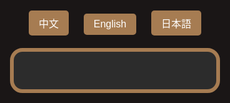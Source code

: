 <html lang="zh-Hant">
<head>
  <meta charset="UTF-8" />
  <meta name="viewport" content="width=device-width, initial-scale=1.0"/>
  <title>飯店QA</title>
  <style>
    html, body {
      margin: 0; padding: 0;
      background-color: #1a1616;
      font-family: 'Segoe UI', Tahoma, Geneva, Verdana, sans-serif;
      display: flex; flex-direction: column; align-items: center;
      height: 100vh;
    }
    .lang-switcher {
      margin: 20px;
    }
    .lang-switcher button {
      margin: 0 10px;
      padding: 8px 16px;
      font-size: 1rem;
      border: none;
      border-radius: 5px;
      cursor: pointer;
      background-color: #a67c52;
      color: white;
      transition: background-color 0.3s;
    }
    .lang-switcher button:hover {
      background-color: #8b653f;
    }
    .qa-container {
      background-color: #2c2c2c;
      border: 6px solid #a67c52;
      border-radius: 20px;
      padding: 30px 25px;
      width: 100%;
      max-width: none;
      box-sizing: border-box;
      overflow-y: auto;
      max-height: 85vh;
      -webkit-overflow-scrolling: touch;
    }
    .qa-item {
      margin-bottom: 20px;
    }
    .question {
      cursor: pointer;
      font-size: 1.5rem;
      color: #FFC107;
      margin-bottom: 8px;
      display: flex;
      justify-content: space-between;
      align-items: center;
      background-color: #444;
      padding: 12px 16px;
      border-radius: 10px;
      user-select: none;
      transition: background-color 0.3s;
    }
    .question:hover {
      background-color: #555;
    }
    .arrow {
      font-size: 1.2rem;
      color: #FFC107;
    }
    .answer {
      max-height: 0;
      overflow: hidden;
      transition: max-height 0.4s ease, padding 0.3s ease;
      font-size: 1.1rem;
      color: #fff;
      background-color: #3a3a3a;
      border-radius: 8px;
      padding: 0 16px;
      line-height: 1.6;
    }
    .answer.open {
      max-height: 800px;
      padding: 15px 16px;
    }
    a {
      color: #00d4ff;
      text-decoration: underline;
    }
    @media (max-width: 600px) {
      .question {
        font-size: 1.1rem;
        padding: 8px 12px;
      }
      .answer {
        font-size: 1rem;
      }
    }
  </style>
</head>
<body>
  <div class="lang-switcher">
    <button onclick="switchLang('zh')">中文</button>
    <button onclick="switchLang('en')">English</button>
    <button onclick="switchLang('ja')">日本語</button>
  </div>

  <div class="qa-container" id="qa"></div>

  <script>
    const qaData = {
      zh: [
        {
          q: "飯店周邊是否有夜市？",
          a: `▪ 每日：城隍廟夜市：<a href="https://www.google.com/maps?q=新竹市城隍廟夜市" target="_blank">地圖</a><br>
           ▪ 週二、週四：新竹後站夜市：<a href="https://www.google.com/maps?q=新竹後站夜市" target="_blank">地圖</a><br>
          ▪ 週三、週五：樹林頭夜市：<a href="https://www.google.com/maps?q=樹林頭夜市" target="_blank">地圖</a>`

        },
        {
          q: "有哪些古蹟與觀光景點？",
          a: `
▪ 新竹州圖書館：<a href="https://www.google.com/maps?q=新竹州圖書館" target="_blank">地圖</a><br>
▪ 東門迎曦門：<a href="https://www.google.com/maps?q=東門迎曦門" target="_blank">地圖</a><br>
▪ 辛志平校長故居：<a href="https://www.google.com/maps?q=辛志平校長故居" target="_blank">地圖</a><br>
▪ 新竹市影像博物館：<a href="https://www.google.com/maps?q=新竹市影像博物館" target="_blank">地圖</a><br>
▪ 新竹市美術館：<a href="https://www.google.com/maps?q=新竹市美術館" target="_blank">地圖</a><br>
▪ 東門市場：<a href="https://www.google.com/maps?q=東門市場" target="_blank">地圖</a><br>
▪ 新竹市政府：<a href="https://www.google.com/maps?q=新竹市政府" target="_blank">地圖</a><br>
▪ 新竹市消防博物館：<a href="https://www.google.com/maps?q=新竹市消防博物館" target="_blank">地圖</a><br>
▪ 新竹動物園：<a href="https://www.google.com/maps?q=新竹動物園" target="_blank">地圖</a><br>
▪ 新竹公園：<a href="https://www.google.com/maps?q=新竹公園" target="_blank">地圖</a>`
        },
        {
          q: "有哪些宮廟？",
          a: `
▪ 東寧宮：<a href="https://www.google.com/maps?q=東寧宮" target="_blank">地圖</a><br>
▪ 新竹都城隍廟：<a href="https://www.google.com/maps?q=新竹都城隍廟" target="_blank">地圖</a><br>
▪ 新竹竹蓮寺：<a href="https://www.google.com/maps?q=新竹竹蓮寺" target="_blank">地圖</a><br>
▪ 新竹長和宮：<a href="https://www.google.com/maps?q=新竹長和宮" target="_blank">地圖</a><br>
▪ 關帝廟：<a href="https://www.google.com/maps?q=關帝廟" target="_blank">地圖</a>`
        },
        {
          q: "附近有哪裡可以購物？",
          a: `
▪ 巨城購物中心：<a href="https://www.google.com/maps?q=巨城購物中心" target="_blank">地圖</a><br>
▪ 大魯閣湳雅廣場：<a href="https://www.google.com/maps?q=大魯閣湳雅廣場" target="_blank">地圖</a><br>
▪ 新竹大遠百：<a href="https://www.google.com/maps?q=新竹大遠百" target="_blank">地圖</a>`
        },
        {
          q: "Ubike在哪裡？",
          a: `
▪ 新竹市政府Ubike站：<a href="https://www.google.com/maps?q=YouBike 新竹市政府" target="_blank">地圖</a>`
        },
        {
          q: "早餐推薦？",
          a: `
▪ 古拉爵早餐：<a href="https://maps.example.com/breakfast1" target="_blank">地圖</a><br>
▪ 山東早點：<a href="https://maps.example.com/breakfast2" target="_blank">地圖</a><br>
▪ 星巴克-新竹州圖門市：<a href="https://maps.example.com/starbucks" target="_blank">地圖</a>`
        },
        {
          q: "咖啡和下午茶推薦？",
          a: `
▪ 星巴克-新竹州圖門市：<a href="https://maps.example.com/starbucks" target="_blank">地圖</a><br>
▪ 九幕咖啡：<a href="https://maps.example.com/coffee1" target="_blank">地圖</a><br>
▪ 饅饅好食：<a href="https://maps.example.com/coffee2" target="_blank">地圖</a><br>
▪ 一百種味道(三民店)：<a href="https://maps.example.com/coffee3" target="_blank">地圖</a><br>
▪ 夏.咖啡：<a href="https://maps.example.com/coffee4" target="_blank">地圖</a><br>
▪ Float Dept.微生咖啡：<a href="https://maps.example.com/coffee5" target="_blank">地圖</a>`
        },
        {
          q: "中式餐廳推薦？",
          a: `
▪ 菜園上海餐廳：<a href="https://maps.example.com/chinese1" target="_blank">地圖</a><br>
▪ 享鴨烤鴨：<a href="https://maps.example.com/chinese2" target="_blank">地圖</a><br>
▪ 西市汕頭館：<a href="https://maps.example.com/chinese3" target="_blank">地圖</a><br>
▪ 新橋弄堂：<a href="https://maps.example.com/chinese4" target="_blank">地圖</a>`
        },
        {
          q: "西式餐廳推薦？",
          a: `
▪ 冪2 La Miette Kitchen：<a href="https://maps.example.com/western1" target="_blank">地圖</a><br>
▪ TABLE JOE 喬桌子廚房：<a href="https://maps.example.com/western2" target="_blank">地圖</a><br>
▪ 史坦利美式牛排：<a href="https://maps.example.com/western3" target="_blank">地圖</a><br>
▪ 金色三麥 新竹巨城店PARK15：<a href="https://maps.example.com/western4" target="_blank">地圖</a>`
        },
        {
          q: "日式餐廳推薦？",
          a: `
▪ 柚子：<a href="https://maps.example.com/japanese1" target="_blank">地圖</a><br>
▪ 皿富器食 minfood：<a href="https://maps.example.com/japanese2" target="_blank">地圖</a><br>
▪ 橋燒肉府後店：<a href="https://maps.example.com/japanese3" target="_blank">地圖</a><br>
▪ 私嚐串燒：<a href="https://maps.example.com/japanese4" target="_blank">地圖</a><br>
▪ 大阪燒肉 燒魂Yakikon：<a href="https://maps.example.com/japanese5" target="_blank">地圖</a>`
        },
        {
          q: "素食餐廳推薦？",
          a: `
▪ 活原素Ｖ：<a href="https://maps.example.com/vegan1" target="_blank">地圖</a><br>
▪ 籽田野菜屋：<a href="https://maps.example.com/vegan2" target="_blank">地圖</a><br>
▪ 井家：<a href="https://maps.example.com/vegan3" target="_blank">地圖</a><br>
▪ 井町日式蔬食料理(大同店)：<a href="https://maps.example.com/vegan4" target="_blank">地圖</a><br>
▪ 八二親食-三民店：<a href="https://maps.example.com/vegan5" target="_blank">地圖</a>`
        },
        {
          q: "印度及異國料理推薦？",
          a: `
▪ 點22港式點心：<a href="https://maps.example.com/foreign1" target="_blank">地圖</a><br>
▪ 蘇丹土耳其廚房：<a href="https://maps.example.com/foreign2" target="_blank">地圖</a><br>
▪ 達達印度料理：<a href="https://maps.example.com/foreign3" target="_blank">地圖</a><br>
▪ MAS India Restaurant 媽媽印度料理：<a href="https://maps.example.com/foreign4" target="_blank">地圖</a>`
        },
        {
          q: "牛肉麵推薦？",
          a: `
▪ 段純貞牛肉麵：<a href="https://maps.example.com/beefnoodle1" target="_blank">地圖</a><br>
▪ 熊川牛肉麵：<a href="https://maps.example.com/beefnoodle2" target="_blank">地圖</a><br>
▪ 璽子牛肉麵（博愛店）：<a href="https://maps.example.com/beefnoodle3" target="_blank">地圖</a><br>
▪ 貳壹村精緻麵點：<a href="https://maps.example.com/beefnoodle4" target="_blank">地圖</a>`
        },
        {
          q: "推薦小吃？",
          a: `
▪ 喜劇收場(漢堡)：<a href="https://maps.example.com/snack1" target="_blank">地圖</a><br>
▪ 戲棚下Under Six Pound炸雞：<a href="https://maps.example.com/snack2" target="_blank">地圖</a><br>
▪ 覓雪Mixshare手作雪花冰：<a href="https://maps.example.com/snack3" target="_blank">地圖</a>`
        },
        {
          q: "伴手禮推薦？",
          a: `
▪ 福源花生醬：<a href="https://maps.example.com/gift1" target="_blank">地圖</a><br>
▪ 新復珍：<a href="https://maps.example.com/gift2" target="_blank">地圖</a><br>
▪ 淵明餅舖：<a href="https://maps.example.com/gift3" target="_blank">地圖</a><br>
▪ 進益貢丸：<a href="https://maps.example.com/gift4" target="_blank">地圖</a><br>
▪ 海瑞貢丸：<a href="https://maps.example.com/gift5" target="_blank">地圖</a>`
        }
      ],
      en: [
        {
          q: "Are there any night markets near the hotel?",
          a:  `▪ Daily – Chenghuang Temple Night Market – <a href="https://www.google.com/maps?q=新竹市城隍廟夜市" target="_blank">Map</a><br>
           ▪ Tue & Thu – Hsinchu Back Station Night Market: <a href="https://www.google.com/maps?q=新竹後站夜市"  target="_blank">Map</a><br>
          ▪ Wed & Fri – Shulintou Night Market: <a href="https://www.google.com/maps?q=樹林頭夜市" target="_blank">Map</a>`

        },
        {
          q: "What historic sites and attractions are nearby?",
          a: `
▪ Hsinchu State Library: <a href="https://www.google.com/maps?q=新竹州圖書館" target="_blank">Map</a><br>
▪ East Gate Yingxi Gate: <a href="https://www.google.com/maps?q=東門迎曦門" target="_blank">Map</a><br>
▪ Principal Xin Zhiping's Former Residence: <a href="https://www.google.com/maps?q=辛志平校長故居"  target="_blank">Map</a><br>
▪ Hsinchu Image Museum: <a href="https://www.google.com/maps?q=新竹市影像博物館" target="_blank">Map</a><br>
▪ Hsinchu Art Museum: <a href="https://www.google.com/maps?q=新竹市美術館" target="_blank">Map</a><br>
▪ East Gate Market: <a href="https://www.google.com/maps?q=東門市場" target="_blank">Map</a><br>
▪ Hsinchu City Hall: <a href="https://www.google.com/maps?q=新竹市政府" target="_blank">Map</a><br>
▪ Hsinchu Fire Museum: <a href="https://www.google.com/maps?q=新竹市消防博物館" target="_blank">Map</a><br>
▪ Hsinchu Zoo: <a href="https://www.google.com/maps?q=新竹動物園" target="_blank">Map</a><br>
▪ Hsinchu Park: <a href="https://www.google.com/maps?q=新竹公園" target="_blank">Map</a>`
        },
        {
          q: "What temples are nearby?",
          a: `
▪ Dongning Temple: <a href="https://www.google.com/maps?q=東寧宮" target="_blank">Map</a><br>
▪ Hsinchu City God Temple: <a href="https://www.google.com/maps?q=新竹都城隍廟" target="_blank">Map</a><br>
▪ Hsinchu Zhulin Temple：<a href="https://www.google.com/maps?q=新竹竹蓮寺" target="_blank">地圖</a><br>
▪ Changhe Temple: <a href="https://www.google.com/maps?q=新竹長和宮" target="_blank">Map</a><br>
▪ Guandi Temple: <a href="https://www.google.com/maps?q=關帝廟" target="_blank">Map</a>`
        },
        {
          q: "Where can I shop nearby?",
          a: `
▪ Big City Shopping Center: <a href="https://www.google.com/maps?q=巨城購物中心" target="_blank">Map</a><br>
▪ Taroko Nanya Plaza：<a href="https://www.google.com/maps?q=大魯閣湳雅廣場" target="_blank">地圖</a><br>
▪ Far Eastern Department Store Hsinchu: <a href="https://www.google.com/maps?q=新竹大遠百" target="_blank">Map</a>`
        },
        {
          q: "Where is the Ubike station?",
          a: `
▪ Hsinchu City Hall Ubike Station: <a href="https://www.google.com/maps?q=YouBike 新竹市政府" target="_blank">Map</a>`
        },
        {
          q: "Where can I have breakfast?",
          a: `
▪ Garlic & Jazz Breakfast: <a href="https://maps.example.com/breakfast1" target="_blank">Map</a><br>
▪ Shandong Breakfast: <a href="https://maps.example.com/breakfast2" target="_blank">Map</a><br>
▪ Starbucks - Hsinchu State Library Store: <a href="https://maps.example.com/starbucks" target="_blank">Map</a>`
        },
        {
          q: "Coffee and afternoon tea recommendations?",
          a: `
▪ Starbucks - Hsinchu State Library Store: <a href="https://maps.example.com/starbucks" target="_blank">Map</a><br>
▪ Jiumu Coffee: <a href="https://maps.example.com/coffee1" target="_blank">Map</a><br>
▪ Manman Delicious: <a href="https://maps.example.com/coffee2" target="_blank">Map</a><br>
▪ Hundred Flavors (Sanmin Store): <a href="https://maps.example.com/coffee3" target="_blank">Map</a><br>
▪ Summer Coffee: <a href="https://maps.example.com/coffee4" target="_blank">Map</a><br>
▪ Float Dept. Micro Roastery: <a href="https://maps.example.com/coffee5" target="_blank">Map</a>`
        },
        {
          q: "Chinese restaurant recommendations?",
          a: `
▪ Vegetable Garden Shanghai Restaurant: <a href="https://maps.example.com/chinese1" target="_blank">Map</a><br>
▪ Enjoy Duck Roasted Duck: <a href="https://maps.example.com/chinese2" target="_blank">Map</a><br>
▪ Xishi Shantou Restaurant: <a href="https://maps.example.com/chinese3" target="_blank">Map</a><br>
▪ New Bridge Alley: <a href="https://maps.example.com/chinese4" target="_blank">Map</a>`
        },
        {
          q: "Western restaurant recommendations?",
          a: `
▪ La Miette Kitchen: <a href="https://maps.example.com/western1" target="_blank">Map</a><br>
▪ TABLE JOE Kitchen: <a href="https://maps.example.com/western2" target="_blank">Map</a><br>
▪ Stanley American Steakhouse: <a href="https://maps.example.com/western3" target="_blank">Map</a><br>
▪ Jinse Sanmai Park15, Hsinchu Big City: <a href="https://maps.example.com/western4" target="_blank">Map</a>`
        },
        {
          q: "Japanese restaurant recommendations?",
          a: `
▪ Yuzu: <a href="https://maps.example.com/japanese1" target="_blank">Map</a><br>
▪ Minfood: <a href="https://maps.example.com/japanese2" target="_blank">Map</a><br>
▪ Bridge Yakiniku Rear Store: <a href="https://maps.example.com/japanese3" target="_blank">Map</a><br>
▪ Private Taste Skewers: <a href="https://maps.example.com/japanese4" target="_blank">Map</a><br>
▪ Osaka Yakiniku Yakikon: <a href="https://maps.example.com/japanese5" target="_blank">Map</a>`
        },
        {
          q: "Vegetarian restaurant recommendations?",
          a: `
▪ Huoyuan Vegan V: <a href="https://maps.example.com/vegan1" target="_blank">Map</a><br>
▪ Zitian Vegetable House: <a href="https://maps.example.com/vegan2" target="_blank">Map</a><br>
▪ Jingjia: <a href="https://maps.example.com/vegan3" target="_blank">Map</a><br>
▪ Jingmachi Japanese Vegetarian (Datong Store): <a href="https://maps.example.com/vegan4" target="_blank">Map</a><br>
▪ 82 Qin Shi - Sanmin Store: <a href="https://maps.example.com/vegan5" target="_blank">Map</a>`
        },
        {
          q: "Indian and international cuisine recommendations?",
          a: `
▪ Dim 22 Hong Kong Dim Sum: <a href="https://maps.example.com/foreign1" target="_blank">Map</a><br>
▪ Sultan Turkish Kitchen: <a href="https://maps.example.com/foreign2" target="_blank">Map</a><br>
▪ Dada Indian Cuisine: <a href="https://maps.example.com/foreign3" target="_blank">Map</a><br>
▪ MAS India Restaurant: <a href="https://maps.example.com/foreign4" target="_blank">Map</a>`
        },
        {
          q: "Beef noodle recommendations?",
          a: `
▪ Duan Chun Zhen Beef Noodles: <a href="https://maps.example.com/beefnoodle1" target="_blank">Map</a><br>
▪ Xiongchuan Beef Noodles: <a href="https://maps.example.com/beefnoodle2" target="_blank">Map</a><br>
▪ Xi Zi Beef Noodles (Bo’ai Store): <a href="https://maps.example.com/beefnoodle3" target="_blank">Map</a><br>
▪ Er Yi Cun Exquisite Noodles: <a href="https://maps.example.com/beefnoodle4" target="_blank">Map</a>`
        },
        {
          q: "Snack recommendations?",
          a: `
▪ Comedy Ending (Burger): <a href="https://maps.example.com/snack1" target="_blank">Map</a><br>
▪ Under Six Pound Fried Chicken: <a href="https://maps.example.com/snack2" target="_blank">Map</a><br>
▪ Mixshare Handmade Shaved Ice: <a href="https://maps.example.com/snack3" target="_blank">Map</a>`
        },
        {
          q: "Souvenir recommendations?",
          a: `
▪ Fuyuan Peanut Butter: <a href="https://maps.example.com/gift1" target="_blank">Map</a><br>
▪ Xin Fuzhen: <a href="https://maps.example.com/gift2" target="_blank">Map</a><br>
▪ Yuanming Bakery: <a href="https://maps.example.com/gift3" target="_blank">Map</a><br>
▪ Jinyi Meatballs: <a href="https://maps.example.com/gift4" target="_blank">Map</a><br>
▪ Hairui Meatballs: <a href="https://maps.example.com/gift5" target="_blank">Map</a>`
        }
      ],
      ja: [
        {
          q: "ホテルの周辺に夜市はありますか？",
          a: `▪ 毎日・城隍廟夜市（チョンホアンミャオ夜市）– <a href="https://www.google.com/maps?q=新竹市城隍廟夜市"  target="_blank">地図</a><br>
          ▪ 火・木：新竹後駅夜市 – <a href="https://www.google.com/maps?q=新竹後站夜市"  target="_blank">地図</a><br>
          ▪ 水・金：樹林頭夜市 – <a href="https://www.google.com/maps?q=樹林頭夜市"  target="_blank">地図</a>`

        },
        {
          q: "歴史的建造物と観光スポットは？",
          a: `
▪ 新竹州図書館：<a href="https://www.google.com/maps?q=新竹州圖書館" target="_blank">地図</a><br>
▪ 東門迎曦門：<a href="https://www.google.com/maps?q=東門迎曦門" target="_blank">地図</a><br>
▪ 辛志平校長旧宅：<a href="https://www.google.com/maps?q=辛志平校長故居"  target="_blank">地図</a><br>
▪ 新竹市映像博物館：<a href="https://www.google.com/maps?q=新竹市影像博物館" target="_blank">地図</a><br>
▪ 新竹市美術館：<a href="https://www.google.com/maps?q=新竹市美術館" target="_blank">地図</a><br>
▪ 東門市場：<a href="https://www.google.com/maps?q=東門市場" target="_blank">地図</a><br>
▪ 新竹市政府：<a href="https://www.google.com/maps?q=新竹市政府" target="_blank">地図</a><br>
▪ 新竹市消防博物館：<a href="https://www.google.com/maps?q=新竹市消防博物館" target="_blank">地図</a><br>
▪ 新竹動物園：<a href="https://www.google.com/maps?q=新竹動物園" target="_blank">地図</a><br>
▪ 新竹公園：<a href="https://www.google.com/maps?q=新竹公園"_blank">地図</a>`
        },
        {
          q: "近くの宮廟は？",
          a: `
▪ 東寧宮：<a href="https://www.google.com/maps?q=東寧宮" target="_blank">地図</a><br>
▪ 新竹都城隍廟：<a href="https://www.google.com/maps?q=新竹都城隍廟" target="_blank">地図</a><br>
▪ 新竹竹蓮寺：<a href="https://www.google.com/maps?q=新竹竹蓮寺" target="_blank">地圖</a><br>
▪ 新竹長和宮：<a href="https://www.google.com/maps?q=新竹長和宮" target="_blank">地図</a><br>
▪ 関帝廟：<a href="https://www.google.com/maps?q=關帝廟" target="_blank">地図</a>`
        },
        {
          q: "ショッピングはどこでできますか？",
          a: `
▪ 巨城ショッピングセンター：<a href="https://maps.example.com/bigcity" target="_blank">地図</a><br>
▪ タロコ南雅プラザ：<a href="https://www.google.com/maps?q=大魯閣湳雅廣場" target="_blank">地圖</a><br>
▪ 新竹大遠百：<a href="https://www.google.com/maps?q=新竹大遠百" target="_blank">地図</a>`
        },
        {
          q: "Ubikeの場所は？",
          a: `
▪ 新竹市政府Ubikeステーション：<a href="https://www.google.com/maps?q=YouBike 新竹市政府" target="_blank">地図</a>`
        },
        {
          q: "朝食のおすすめは？",
          a: `
▪ ガーリック＆ジャズ朝食：<a href="https://maps.example.com/breakfast1" target="_blank">地図</a><br>
▪ 山東の朝ごはん：<a href="https://maps.example.com/breakfast2" target="_blank">地図</a><br>
▪ スターバックス - 新竹州図書館店：<a href="https://maps.example.com/starbucks" target="_blank">地図</a>`
        },
        {
          q: "コーヒーとアフタヌーンティーのおすすめは？",
          a: `
▪ スターバックス - 新竹州図書館店：<a href="https://maps.example.com/starbucks" target="_blank">地図</a><br>
▪ 九幕コーヒー：<a href="https://maps.example.com/coffee1" target="_blank">地図</a><br>
▪ 饅饅好食：<a href="https://maps.example.com/coffee2" target="_blank">地図</a><br>
▪ 百の味（三民店）：<a href="https://maps.example.com/coffee3" target="_blank">地図</a><br>
▪ 夏コーヒー：<a href="https://maps.example.com/coffee4" target="_blank">地図</a><br>
▪ Float Dept.微生コーヒー：<a href="https://maps.example.com/coffee5" target="_blank">地図</a>`
        },
        {
          q: "中華料理店のおすすめは？",
          a: `
▪ 菜園上海料理店：<a href="https://maps.example.com/chinese1" target="_blank">地図</a><br>
▪ 享鴨ローストダック：<a href="https://maps.example.com/chinese2" target="_blank">地図</a><br>
▪ 西市汕頭館：<a href="https://maps.example.com/chinese3" target="_blank">地図</a><br>
▪ 新橋弄堂：<a href="https://maps.example.com/chinese4" target="_blank">地図</a>`
        },
        {
          q: "西洋料理店のおすすめは？",
          a: `
▪ 冪2 La Miette キッチン：<a href="https://maps.example.com/western1" target="_blank">地図</a><br>
▪ TABLE JOE キッチン：<a href="https://maps.example.com/western2" target="_blank">地図</a><br>
▪ スタンリーアメリカンステーキハウス：<a href="https://maps.example.com/western3" target="_blank">地図</a><br>
▪ 金色三麥 新竹巨城店 PARK15：<a href="https://maps.example.com/western4" target="_blank">地図</a>`
        },
        {
          q: "和食レストランのおすすめは？",
          a: `
▪ 柚子：<a href="https://maps.example.com/japanese1" target="_blank">地図</a><br>
▪ 皿富器食 minfood：<a href="https://maps.example.com/japanese2" target="_blank">地図</a><br>
▪ 橋焼肉府後店：<a href="https://maps.example.com/japanese3" target="_blank">地図</a><br>
▪ 私嚐串焼：<a href="https://maps.example.com/japanese4" target="_blank">地図</a><br>
▪ 大阪焼肉 燒魂Yakikon：<a href="https://maps.example.com/japanese5" target="_blank">地図</a>`
        },
        {
          q: "ベジタリアンレストランのおすすめは？",
          a: `
▪ 活原素Ｖ：<a href="https://maps.example.com/vegan1" target="_blank">地図</a><br>
▪ 籽田野菜屋：<a href="https://maps.example.com/vegan2" target="_blank">地図</a><br>
▪ 井家：<a href="https://maps.example.com/vegan3" target="_blank">地図</a><br>
▪ 井町日式蔬食料理（大同店）：<a href="https://maps.example.com/vegan4" target="_blank">地図</a><br>
▪ 八二親食-三民店：<a href="https://maps.example.com/vegan5" target="_blank">地図</a>`
        },
        {
          q: "インド料理・エスニック料理のおすすめは？",
          a: `
▪ 点22香港点心：<a href="https://maps.example.com/foreign1" target="_blank">地図</a><br>
▪ スルタン・トルコ料理店：<a href="https://maps.example.com/foreign2" target="_blank">地図</a><br>
▪ ダダ・インド料理：<a href="https://maps.example.com/foreign3" target="_blank">地図</a><br>
▪ MASインドレストラン：<a href="https://maps.example.com/foreign4" target="_blank">地図</a>`
        },
        {
          q: "牛肉麺のおすすめは？",
          a: `
▪ 段純貞牛肉麺：<a href="https://maps.example.com/beefnoodle1" target="_blank">地図</a><br>
▪ 熊川牛肉麺：<a href="https://maps.example.com/beefnoodle2" target="_blank">地図</a><br>
▪ 璽子牛肉麺（博愛店）：<a href="https://maps.example.com/beefnoodle3" target="_blank">地図</a><br>
▪ 貳壹村精緻麺点：<a href="https://maps.example.com/beefnoodle4" target="_blank">地図</a>`
        },
        {
          q: "おすすめの軽食は？",
          a: `
▪ 喜劇終了（バーガー）：<a href="https://maps.example.com/snack1" target="_blank">地図</a><br>
▪ 劇場下アンダーシックスパウンド唐揚げ：<a href="https://maps.example.com/snack2" target="_blank">地図</a><br>
▪ ミックスシェア手作りかき氷：<a href="https://maps.example.com/snack3" target="_blank">地図</a>`
        },
        {
          q: "お土産のおすすめは？",
          a: `
▪ 福源ピーナッツバター：<a href="https://maps.example.com/gift1" target="_blank">地図</a><br>
▪ 新復珍：<a href="https://maps.example.com/gift2" target="_blank">地図</a><br>
▪ 淵明餅舗：<a href="https://maps.example.com/gift3" target="_blank">地図</a><br>
▪ 進益貢丸：<a href="https://maps.example.com/gift4" target="_blank">地図</a><br>
▪ 海瑞貢丸：<a href="https://maps.example.com/gift5" target="_blank">地図</a>`
        }
      ]
    };

    const container = document.getElementById('qa');

    function renderQA(lang) {
      container.innerHTML = '';
      qaData[lang].forEach((item, index) => {
        const qaItem = document.createElement('div');
        qaItem.className = 'qa-item';

        const question = document.createElement('div');
        question.className = 'question';
        question.innerHTML = `・${item.q} <span class="arrow">${index === 0 ? '▲' : '▼'}</span>`;
        question.onclick = () => toggleAnswer(index);

        const answer = document.createElement('div');
        answer.className = 'answer';
        answer.innerHTML = item.a;

        if(index === 0) answer.classList.add('open');

        qaItem.appendChild(question);
        qaItem.appendChild(answer);
        container.appendChild(qaItem);
      });
    }

    function toggleAnswer(index) {
      const answers = document.querySelectorAll('.answer');
      const arrows = document.querySelectorAll('.arrow');

      answers.forEach((answer, i) => {
        const isCurrent = i === index;
        if(isCurrent) {
          if(answer.classList.contains('open')) {
            answer.classList.remove('open');
            arrows[i].textContent = '▼';
          } else {
            answer.classList.add('open');
            arrows[i].textContent = '▲';
          }
        } else {
          answer.classList.remove('open');
          arrows[i].textContent = '▼';
        }
      });
    }

    function switchLang(lang) {
      renderQA(lang);
    }

    // 預設載入中文
    renderQA('zh');
  </script>
</body>
</html>
</body>
</html>
